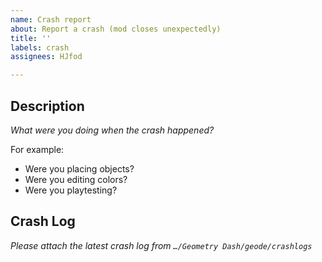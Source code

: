 ```yaml
---
name: Crash report
about: Report a crash (mod closes unexpectedly)
title: ''
labels: crash
assignees: HJfod

---
```


## Description
*What were you doing when the crash happened?*

For example:
 - Were you placing objects?
 - Were you editing colors?
 - Were you playtesting?

## Crash Log
*Please attach the latest crash log from `…/Geometry Dash/geode/crashlogs`*
